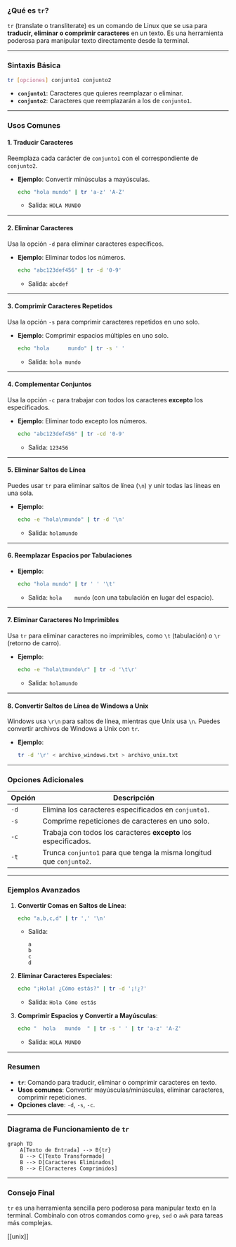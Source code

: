 ### **¿Qué es `tr`?**

`tr` (translate o transliterate) es un comando de Linux que se usa para **traducir, eliminar o comprimir caracteres** en un texto. Es una herramienta poderosa para manipular texto directamente desde la terminal.

---

### **Sintaxis Básica**

```bash
tr [opciones] conjunto1 conjunto2
```

- **`conjunto1`**: Caracteres que quieres reemplazar o eliminar.
- **`conjunto2`**: Caracteres que reemplazarán a los de `conjunto1`.

---

### **Usos Comunes**

#### 1. **Traducir Caracteres**
Reemplaza cada carácter de `conjunto1` con el correspondiente de `conjunto2`.

- **Ejemplo**: Convertir minúsculas a mayúsculas.
  ```bash
  echo "hola mundo" | tr 'a-z' 'A-Z'
  ```
  - Salida: `HOLA MUNDO`

---

#### 2. **Eliminar Caracteres**
Usa la opción `-d` para eliminar caracteres específicos.

- **Ejemplo**: Eliminar todos los números.
  ```bash
  echo "abc123def456" | tr -d '0-9'
  ```
  - Salida: `abcdef`

---

#### 3. **Comprimir Caracteres Repetidos**
Usa la opción `-s` para comprimir caracteres repetidos en uno solo.

- **Ejemplo**: Comprimir espacios múltiples en uno solo.
  ```bash
  echo "hola      mundo" | tr -s ' '
  ```
  - Salida: `hola mundo`

---

#### 4. **Complementar Conjuntos**
Usa la opción `-c` para trabajar con todos los caracteres **excepto** los especificados.

- **Ejemplo**: Eliminar todo excepto los números.
  ```bash
  echo "abc123def456" | tr -cd '0-9'
  ```
  - Salida: `123456`

---

#### 5. **Eliminar Saltos de Línea**
Puedes usar `tr` para eliminar saltos de línea (`\n`) y unir todas las líneas en una sola.

- **Ejemplo**:
  ```bash
  echo -e "hola\nmundo" | tr -d '\n'
  ```
  - Salida: `holamundo`

---

#### 6. **Reemplazar Espacios por Tabulaciones**
- **Ejemplo**:
  ```bash
  echo "hola mundo" | tr ' ' '\t'
  ```
  - Salida: `hola    mundo` (con una tabulación en lugar del espacio).

---

#### 7. **Eliminar Caracteres No Imprimibles**
Usa `tr` para eliminar caracteres no imprimibles, como `\t` (tabulación) o `\r` (retorno de carro).

- **Ejemplo**:
  ```bash
  echo -e "hola\tmundo\r" | tr -d '\t\r'
  ```
  - Salida: `holamundo`

---

#### 8. **Convertir Saltos de Línea de Windows a Unix**
Windows usa `\r\n` para saltos de línea, mientras que Unix usa `\n`. Puedes convertir archivos de Windows a Unix con `tr`.

- **Ejemplo**:
  ```bash
  tr -d '\r' < archivo_windows.txt > archivo_unix.txt
  ```

---

### **Opciones Adicionales**

| Opción | Descripción                                                                 |
|--------|-----------------------------------------------------------------------------|
| `-d`   | Elimina los caracteres especificados en `conjunto1`.                        |
| `-s`   | Comprime repeticiones de caracteres en uno solo.                            |
| `-c`   | Trabaja con todos los caracteres **excepto** los especificados.             |
| `-t`   | Trunca `conjunto1` para que tenga la misma longitud que `conjunto2`.        |

---

### **Ejemplos Avanzados**

1. **Convertir Comas en Saltos de Línea**:
   ```bash
   echo "a,b,c,d" | tr ',' '\n'
   ```
   - Salida:
     ```
     a
     b
     c
     d
     ```

2. **Eliminar Caracteres Especiales**:
   ```bash
   echo "¡Hola! ¿Cómo estás?" | tr -d '¡!¿?'
   ```
   - Salida: `Hola Cómo estás`

3. **Comprimir Espacios y Convertir a Mayúsculas**:
   ```bash
   echo "  hola   mundo  " | tr -s ' ' | tr 'a-z' 'A-Z'
   ```
   - Salida: `HOLA MUNDO`

---

### **Resumen**

- **`tr`**: Comando para traducir, eliminar o comprimir caracteres en texto.
- **Usos comunes**: Convertir mayúsculas/minúsculas, eliminar caracteres, comprimir repeticiones.
- **Opciones clave**: `-d`, `-s`, `-c`.

---

### **Diagrama de Funcionamiento de `tr`**

```mermaid
graph TD
    A[Texto de Entrada] --> B{tr}
    B --> C[Texto Transformado]
    B --> D[Caracteres Eliminados]
    B --> E[Caracteres Comprimidos]
```

---

### **Consejo Final**

`tr` es una herramienta sencilla pero poderosa para manipular texto en la terminal. Combínalo con otros comandos como `grep`, `sed` o `awk` para tareas más complejas.

[[unix]]